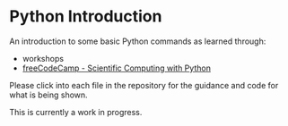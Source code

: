 # Python Introduction
An introduction to some basic Python commands
as learned through:

- workshops
- [freeCodeCamp - Scientific Computing with Python](https://www.freecodecamp.org/learn/scientific-computing-with-python/)

Please click into each file in the repository for the guidance and code for what is being shown.</br>

This is currently a work in progress.

<!-- See README. (Why do I have this here?-->
